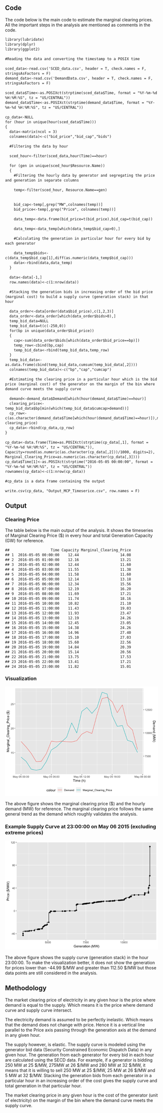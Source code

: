 Code
----

The code below is the main code to estimate the marginal clearing
prices. All the important steps in the analysis are mentioned as
comments in the code.

    library(lubridate)
    library(dplyr)
    library(ggplot2)

    #Reading the data and converting the timestamp to a POSIX time

    sced_data<-read.csv('SCED_data.csv', header = T, check.names = F, stringsAsFactors = F)
    demand_data<-read.csv('DemandData.csv', header = T, check.names = F, stringsAsFactors = F)

    sced_data$Time<-as.POSIXct(strptime(sced_data$Time, format = "%Y-%m-%d %H:%M:%S", tz = "US/CENTRAL"))
    demand_data$Time<-as.POSIXct(strptime(demand_data$Time, format = "%Y-%m-%d %H:%M:%S", tz = "US/CENTRAL"))

    cp_data<-NULL
    for (hour in unique(hour(sced_data$Time)))
    {
      data<-matrix(ncol = 3)
      colnames(data)<-c("bid_price","bid_cap","bids")
      
      #Filtering the data by hour
      
      sced_hour<-filter(sced_data,hour(Time)==hour)
      
      for (gen in unique(sced_hour$Resource.Name))
      {
        #Filtering the hourly data by generator and segregating the price and generation in separate columns
        
        temp<-filter(sced_hour, Resource.Name==gen)
        
        
        bid_cap<-temp[,grep("MW",colnames(temp))]
        bid_price<-temp[,grep("Price", colnames(temp))]
        
        data_temp<-data.frame(bid_price=t(bid_price),bid_cap=t(bid_cap))
        
        data_temp<-data_temp[which(data_temp$bid_cap>0),]
        
        #Calculating the generation in particular hour for every bid by each generator
        
        data_temp$bids<-c(data_temp$bid_cap[1],diff(as.numeric(data_temp$bid_cap)))
        data<-rbind(data,data_temp)
      }
      
      data<-data[-1,]
      row.names(data)<-c(1:nrow(data))
      
      #Stacking the generation bids in increasing order of the bid price (marginal cost) to build a supply curve (generation stack) in that hour
      
      data_order<-data[order(data$bid_price),c(1,2,3)]
      data_order<-data_order[which(data_order$bids>0),]
      temp_bid_data=NULL
      temp_bid_data=t(c(-250,0))
      for(bp in unique(data_order$bid_price))
      {
        cap<-sum(data_order$bids[which(data_order$bid_price==bp)])
        temp_row<-cbind(bp,cap)
        temp_bid_data<-rbind(temp_bid_data,temp_row)
      }
      temp_bid_data<-as.data.frame(cbind(temp_bid_data,cumsum(temp_bid_data[,2])))
      colnames(temp_bid_data)<-c("bp","cap","cumcap")
      
      #Estimating the clearing price in a particular hour which is the bid price (marginal cost) of the generator on the margin of the bin where demand curve meets the supply curve
      
      demand<-demand_data$Demand[which(hour(demand_data$Time)==hour)]
      clearing_price<-temp_bid_data$bp[min(which(temp_bid_data$cumcap>demand))]
      cp_row<-c(as.character(demand_data$Time[which(hour(demand_data$Time)==hour)]),max(temp_bid_data$cumcap), clearing_price)
      cp_data<-rbind(cp_data,cp_row)
    }

    cp_data<-data.frame(Time=as.POSIXct(strptime(cp_data[,1], format = "%Y-%m-%d %H:%M:%S", tz = "US/CENTRAL")), Capacity=round(as.numeric(as.character(cp_data[,2]))/1000, digits=2), Marginal_Clearing_Price=as.numeric(as.character(cp_data[,3])))
    cp_data$Time[1]<-as.POSIXct(strptime("2016-05-05 00:00:00", format = "%Y-%m-%d %H:%M:%S", tz = "US/CENTRAL"))
    rownames(cp_data)<-c(1:nrow(cp_data))

    #cp_data is a data frame containing the output

    write.csv(cp_data, "Output_MCP_Timeserice.csv", row.names = F)

Output
------

### Clearing Price

The table below is the main output of the analysis. It shows the
timeseries of Marginal Clearing Price ($) in every hour and total
Generation Capacity (GW) for reference.

    ##                   Time Capacity Marginal_Clearing_Price
    ## 1  2016-05-05 00:00:00    12.44                   14.08
    ## 2  2016-05-05 01:00:00    12.16                   13.21
    ## 3  2016-05-05 02:00:00    12.44                   11.60
    ## 4  2016-05-05 03:00:00    11.55                   11.38
    ## 5  2016-05-05 04:00:00    11.58                   11.60
    ## 6  2016-05-05 05:00:00    12.14                   13.18
    ## 7  2016-05-05 06:00:00    12.34                   15.56
    ## 8  2016-05-05 07:00:00    12.19                   16.20
    ## 9  2016-05-05 08:00:00    11.69                   17.21
    ## 10 2016-05-05 09:00:00    11.74                   18.16
    ## 11 2016-05-05 10:00:00    10.82                   21.10
    ## 12 2016-05-05 11:00:00    11.43                   19.03
    ## 13 2016-05-05 12:00:00    11.93                   23.47
    ## 14 2016-05-05 13:00:00    12.19                   24.26
    ## 15 2016-05-05 14:00:00    12.45                   23.05
    ## 16 2016-05-05 15:00:00    14.38                   24.26
    ## 17 2016-05-05 16:00:00    14.96                   27.40
    ## 18 2016-05-05 17:00:00    15.10                   27.03
    ## 19 2016-05-05 18:00:00    15.60                   22.56
    ## 20 2016-05-05 19:00:00    14.84                   20.39
    ## 21 2016-05-05 20:00:00    15.14                   20.56
    ## 22 2016-05-05 21:00:00    13.75                   17.53
    ## 23 2016-05-05 22:00:00    13.41                   17.21
    ## 24 2016-05-05 23:00:00    11.82                   15.01

### Visualization

![](generation_stack_model_files/figure-markdown_strict/unnamed-chunk-2-1.png)

The above figure shows the marginal clearing price ($) and the hourly
demand (MW) for reference. The marginal clearing price follows the same
general trend as the demand which roughly validates the analysis.

### Example Supply Curve at 23:00:00 on May 06 2015 (excluding extreme prices)

![](generation_stack_model_files/figure-markdown_strict/pressure-1.png)

The above figure shows the supply curve (generation stack) in the hour
23:00:00. To make the visualization better, it does not show the
generation for prices lower than -44.99 $/MW and greater than 112.50
$/MW but those data points are still considered in the analysis.

Methodology
-----------

The market clearing price of electricity in any given hour is the price
where demand is equal to the supply. Which means it is the price where
demand curve and supply curve intersect.

The electricity demand is assumed to be perfectly inelastic. Which means
that the demand does not change with price. Hence it is a vertical line
parallel to the Price axis passing through the generation axis at the
demand in any given hour.

The supply however, is elastic. The supply curve is modeled using the
generator bid data (Security Constrained Economic Dispatch Data) in any
given hour. The generation from each generator for every bid in each
hour are calculated using the SECD data. For example, if a generator is
bidding 250 MW at 25 $/MW, 275MW at 26 $/MW and 280 MW at 32 $/MW, it
means that it is willing to sell 250 MW at 25 $/MW, 25 MW at 26 $/MW and
5 MW at 32 $/MW. Stacking the generation bids from each generator in a
particular hour in an increasing order of the cost gives the supply
curve and total generation in that particular hour.

The market clearing price in any given hour is the cost of the generator
(unit of electricity) on the margin of the bin where the demand curve
meets the supply curve.
